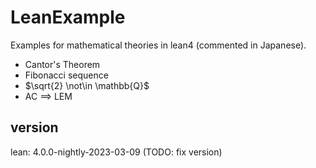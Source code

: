 # LeanExample

Examples for mathematical theories in lean4 (commented in Japanese).

- Cantor's Theorem
- Fibonacci sequence
- $\sqrt{2} \not\in \mathbb{Q}$
- AC $\implies$ LEM

## version
lean: 4.0.0-nightly-2023-03-09 (TODO: fix version)
